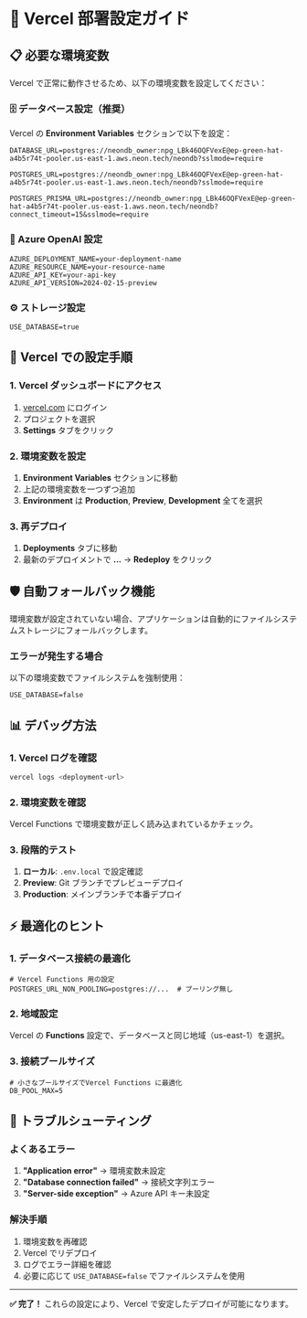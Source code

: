 # 🚀 Vercel 部署設定ガイド

## 📋 必要な環境変数

Vercel で正常に動作させるため、以下の環境変数を設定してください：

### 🗄️ データベース設定（推奨）

Vercel の **Environment Variables** セクションで以下を設定：

```
DATABASE_URL=postgres://neondb_owner:npg_LBk46OQFVexE@ep-green-hat-a4b5r74t-pooler.us-east-1.aws.neon.tech/neondb?sslmode=require

POSTGRES_URL=postgres://neondb_owner:npg_LBk46OQFVexE@ep-green-hat-a4b5r74t-pooler.us-east-1.aws.neon.tech/neondb?sslmode=require

POSTGRES_PRISMA_URL=postgres://neondb_owner:npg_LBk46OQFVexE@ep-green-hat-a4b5r74t-pooler.us-east-1.aws.neon.tech/neondb?connect_timeout=15&sslmode=require
```

### 🎯 Azure OpenAI 設定

```
AZURE_DEPLOYMENT_NAME=your-deployment-name
AZURE_RESOURCE_NAME=your-resource-name
AZURE_API_KEY=your-api-key
AZURE_API_VERSION=2024-02-15-preview
```

### ⚙️ ストレージ設定

```
USE_DATABASE=true
```

## 🔧 Vercel での設定手順

### 1. Vercel ダッシュボードにアクセス

1. [vercel.com](https://vercel.com) にログイン
2. プロジェクトを選択
3. **Settings** タブをクリック

### 2. 環境変数を設定

1. **Environment Variables** セクションに移動
2. 上記の環境変数を一つずつ追加
3. **Environment** は **Production**, **Preview**, **Development** 全てを選択

### 3. 再デプロイ

1. **Deployments** タブに移動
2. 最新のデプロイメントで **...** → **Redeploy** をクリック

## 🛡️ 自動フォールバック機能

環境変数が設定されていない場合、アプリケーションは自動的にファイルシステムストレージにフォールバックします。

### エラーが発生する場合

以下の環境変数でファイルシステムを強制使用：

```
USE_DATABASE=false
```

## 📊 デバッグ方法

### 1. Vercel ログを確認

```bash
vercel logs <deployment-url>
```

### 2. 環境変数を確認

Vercel Functions で環境変数が正しく読み込まれているかチェック。

### 3. 段階的テスト

1. **ローカル**: `.env.local` で設定確認
2. **Preview**: Git ブランチでプレビューデプロイ
3. **Production**: メインブランチで本番デプロイ

## ⚡ 最適化のヒント

### 1. データベース接続の最適化

```
# Vercel Functions 用の設定
POSTGRES_URL_NON_POOLING=postgres://...  # プーリング無し
```

### 2. 地域設定

Vercel の **Functions** 設定で、データベースと同じ地域（us-east-1）を選択。

### 3. 接続プールサイズ

```
# 小さなプールサイズでVercel Functions に最適化
DB_POOL_MAX=5
```

## 🔄 トラブルシューティング

### よくあるエラー

1. **"Application error"** → 環境変数未設定
2. **"Database connection failed"** → 接続文字列エラー
3. **"Server-side exception"** → Azure API キー未設定

### 解決手順

1. 環境変数を再確認
2. Vercel でリデプロイ
3. ログでエラー詳細を確認
4. 必要に応じて `USE_DATABASE=false` でファイルシステムを使用

---

**✅ 完了！** これらの設定により、Vercel で安定したデプロイが可能になります。 